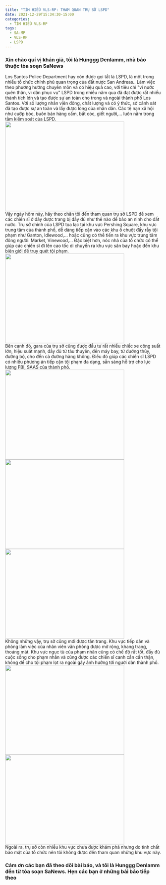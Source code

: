 ```yaml
---
title: "TÌM HIỂU VLS-RP: THAM QUAN TRỤ SỞ LSPD"
date: 2021-12-29T15:34:30-15:00
categories:
  - TÌM HIỂU VLS-RP
tags:
  - SA-MP
  - VLS-RP
  - LSPD
---
```

### Xin chào quí vị khán giả, tôi là Hunggg Denlamm, nhà báo thuộc  tòa soạn SaNews
Los Santos Police Department hay còn được gọi tắt là LSPD, là một trong nhiều tổ chức chính phủ quan trọng của đất nược San Andreas.. Làm việc theo phương hướng chuyên môn và có hiệu quả cao, với tiêu chí "vì nước quên thân, vì dân phục vụ" LSPD trong nhiều năm qua đã đạt được rất nhiều thành tích lớn và tạo được sự an toàn cho trong và ngoài thành phố Los Santos. Với số lượng nhân viên đông, chất lượng và có ý thức, sở cảnh sát đã tạo được sự an toàn và lấy được lòng của nhân dân. Các tệ nạn xã hội như cướp bóc, buôn bán hàng cấm, bắt cóc, giết người,... luôn nằm trong tằm kiểm soát của LSPD.
<br />
<img src="https://raw.githubusercontent.com/nguyendang-dat/sanews/master/assets/images/post/tham-quan-lspd/sa-mp-014.png" width="384" height="288">
<br />
Vậy ngày hôm này, hãy theo chân tôi đến tham quan trụ sở LSPD để xem các chiến sĩ ở đây được trang bị đầy đủ như thế nào để bảo an ninh cho đất nước. Trụ sở chính của LSPD tọa lạc tại khu vực Pershing Square, khu vực trung tâm của thành phố, dễ dàng tiếp cận vào các khu ổ chuột đầy rẫy tội phạm như Ganton, Idlewood,… hoặc cũng có thể tiến ra khu vực trung tâm đông người: Market, Vinewood,… Đặc biệt hơn, nóc nhà của tổ chức có thể giúp các chiến sĩ đi lên cao tốc di chuyển ra khu vực sân bay hoặc đến khu biên giới để truy quét tội phạm.
<br />
<img src="https://raw.githubusercontent.com/nguyendang-dat/sanews/master/assets/images/post/tham-quan-lspd/sa-mp-004.png" width="384" height="288">
<br />
Bên cạnh đó, gara của trụ sở cũng được đầu tư rất nhiều chiếc xe công suất lớn, hiệu suất mạnh, đầy đủ từ tàu thuyền, đến máy bay, từ đường thủy, đường bộ, cho đến cả đường hàng không. Điều đó giúp các chiến sĩ LSPD có nhiều phương án tiếp cận tội phạm đa dạng, sẵn sàng hỗ trợ cho lực lượng FBI, SAAS của thành phố.
<br />
<img src="https://raw.githubusercontent.com/nguyendang-dat/sanews/master/assets/images/post/tham-quan-lspd/sa-mp-006.png" width="384" height="288">
<img src="https://raw.githubusercontent.com/nguyendang-dat/sanews/master/assets/images/post/tham-quan-lspd/sa-mp-005.png" width="384" height="288">
<img src="https://raw.githubusercontent.com/nguyendang-dat/sanews/master/assets/images/post/tham-quan-lspd/sa-mp-012.png" width="384" height="288">
<br />
Không những vậy, trụ sở cũng mới được tân trang. Khu vực tiếp dân và phòng làm việc của nhân viên văn phòng được mở rộng, khang trang, thoáng mát. Khu vực ngục tù của phạm nhân cũng có chế độ rất tốt, đầy đủ cuộc sống cho phạm nhân và cũng được các chiến sĩ canh cẩn cẩn thận, không để cho tội phạm lọt ra ngoài gây ảnh hưởng tới người dân thành phố.
<br />
<img src="https://raw.githubusercontent.com/nguyendang-dat/sanews/master/assets/images/post/tham-quan-lspd/sa-mp-008.png" width="384" height="288">
<img src="https://raw.githubusercontent.com/nguyendang-dat/sanews/master/assets/images/post/tham-quan-lspd/sa-mp-009.png" width="384" height="288">
<br />
Ngoài ra, trụ sở còn nhiều khu vực chưa được khám phá nhưng do tính chất bảo mật của tổ chức nên tôi không được đến tham quan những khu vực này.
### Cảm ơn các bạn đã theo dõi bài báo, và tôi là Hunggg Denlamm đến từ tòa soạn SaNews. Hẹn các bạn ở những bài báo tiếp theo
